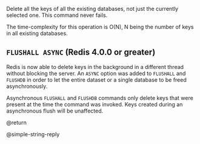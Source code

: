 Delete all the keys of all the existing databases, not just the currently
selected one. This command never fails.

The time-complexity for this operation is O(N), N being the number of keys in
all existing databases.

## `FLUSHALL ASYNC` (Redis 4.0.0 or greater)

Redis is now able to delete keys in the background in a different thread without
blocking the server. An `ASYNC` option was added to `FLUSHALL` and `FLUSHDB` in
order to let the entire dataset or a single database to be freed asynchronously.

Asynchronous `FLUSHALL` and `FLUSHDB` commands only delete keys that were
present at the time the command was invoked. Keys created during an asynchronous
flush will be unaffected.

@return

@simple-string-reply
